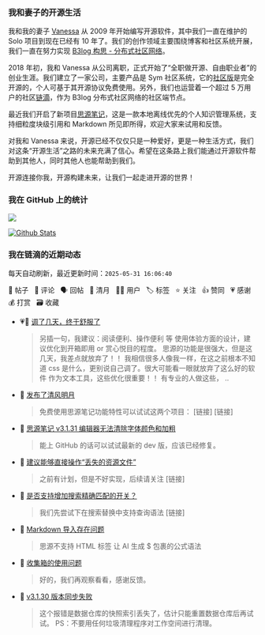 ### 我和妻子的开源生活

我和我的妻子 [Vanessa](https://github.com/Vanessa219) 从 2009 年开始编写开源软件，其中我们一直在维护的 Solo 项目到现在已经有 10 年了。我们的创作领域主要围绕博客和社区系统开展，我们一直在努力实现 [B3log 构思 - 分布式社区网络](https://ld246.com/article/1546941897596)。

2018 年初，我和 Vanessa 从公司离职，正式开始了“全职做开源、自由职业者”的创业生涯。我们建立了一家公司，主要产品是 Sym 社区系统，它的[社区版](https://github.com/88250/symphony)是完全开源的，个人可基于其开源协议免费使用。另外，我们也运营着一个超过 5 万用户的社区[链滴](https://ld246.com)，作为 B3log 分布式社区网络的社区端节点。

最近我们开启了新项目[思源笔记](https://github.com/siyuan-note/siyuan)，这是一款本地离线优先的个人知识管理系统，支持细粒度块级引用和 Markdown 所见即所得，欢迎大家来试用和反馈。

对我和 Vanessa 来说，开源已经不仅仅只是一种爱好，更是一种生活方式，我们对这条“开源生活”之路的未来充满了信心。希望在这条路上我们能通过开源软件帮助到其他人，同时其他人也能帮助到我们。

开源连接你我，开源构建未来，让我们一起走进开源的世界！

### 我在 GitHub 上的统计

<a title="Hits" target="_blank" href="https://github.com/88250/88250"><img src="https://hits.b3log.org/88250/88250.svg"></a>

[![Github Stats](https://github-readme-stats.vercel.app/api?username=88250&theme=tokyonight&show_icons=true)](https://github.com/88250)

<!--events start -->

### 我在链滴的近期动态

每天自动刷新，最近更新时间：`2025-05-31 16:06:40`

📝 帖子 &nbsp; 💬 评论 &nbsp; 🗣 回帖 &nbsp; 🌙 清月 &nbsp; 👨‍💻 用户 &nbsp; 🏷️ 标签 &nbsp; ⭐️ 关注 &nbsp; 👍 赞同 &nbsp; 💗 感谢 &nbsp; 💰 打赏 &nbsp; 🗃 收藏

* 💗💬 [调了几天，终于舒服了](https://ld246.com/article/1748611303826/comment/1748611862809#comments)

  > 另插一句，我建议：阅读便利、操作便利 等 使用体验方面的设计，建议优化到开箱即用 or 赏心悦目的程度。 思源的功能是很强大，但是这几天，我差点就放弃了！！ 我相信很多人像我一样，在这之前根本不知道 css 是什么，更别说自己调了。很大可能看一眼就放弃了这么好的软件 作为文本工具，这些优化很重要！！ 有专业的人做这些， ..
* 🌙 [发布了清风明月](https://ld246.com/member/88250/breezemoons/1748593070817)

  > 免费使用思源笔记功能特性可以试试这两个项目： [链接] [链接]
* 💬 [思源笔记 v3.1.31 编辑器无法清除字体颜色和加粗](https://ld246.com/article/1748394497182/comment/1748578539075#comments)

  > 能上 GitHub 的话可以试试最新的 dev 版，应该已经修复。
* 💬 [建议能够直接操作“丢失的资源文件”](https://ld246.com/article/1748573134736/comment/1748578405539#comments)

  > 之前有计划，但是不好实现，后续请关注 [链接]
* 💬 [是否支持增加搜索精确匹配的开关？](https://ld246.com/article/1748536484260/comment/1748576450947#comments)

  > 我们先尝试下在搜索替换中支持查询语法 [链接]
* 💬 [Markdown 导入存在问题](https://ld246.com/article/1748574758899/comment/1748574947013#comments)

  > 思源不支持 HTML 标签 让 AI 生成 $ 包裹的公式语法
* 💬 [收集箱的使用问题](https://ld246.com/article/1748400726134/comment/1748573502572#comments)

  > 好的，我们再观察看看，感谢反馈。
* 💬 [v3.1.30 版本同步失败](https://ld246.com/article/1748271383451/comment/1748536200897#comments)

  > 这个报错是数据仓库的快照索引丢失了，估计只能重置数据仓库后再试试。 PS：不要用任何垃圾清理程序对工作空间进行清理。


<!--events end -->
